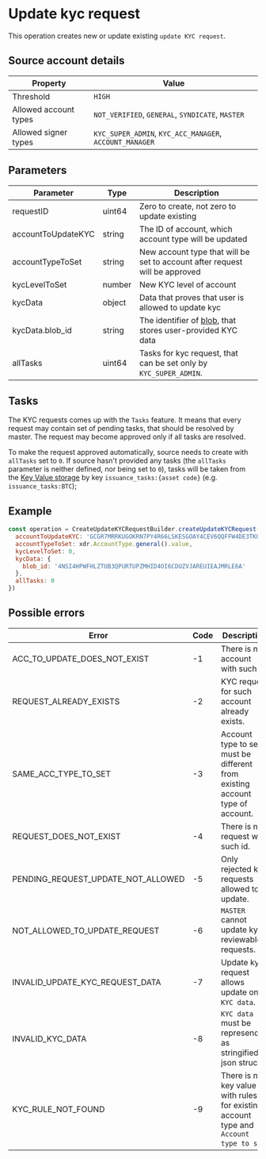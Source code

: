 # Update kyc request

This operation creates new or update existing `update KYC request`.

## Source account details

| Property              | Value                                                   |
|-----------------------|---------------------------------------------------------|
| Threshold             | `HIGH`                                                  |
| Allowed account types | `NOT_VERIFIED`, `GENERAL`, `SYNDICATE`, `MASTER`        |
| Allowed signer types  | `KYC_SUPER_ADMIN`, `KYC_ACC_MANAGER`, `ACCOUNT_MANAGER` |

## Parameters

| Parameter            | Type   |       Description                                             |
|----------------------|--------|-----------------------------------------------------------------------------|
| requestID            | uint64 | Zero to create, not zero to update existing                                 |
| accountToUpdateKYC   | string | The ID of account, which account type will be updated                       |
| accountTypeToSet     | string | New account type that will be set to account after request will be approved |
| kycLevelToSet        | number | New KYC level of account
| kycData              | object | Data that proves that user is allowed to update kyc
| kycData.blob_id      | string | The identifier of [blob][1], that stores user-provided KYC data
| allTasks             | uint64 | Tasks for kyc request, that can be set only by `KYC_SUPER_ADMIN`.

## Tasks

The KYC requests comes up with the `Tasks` feature. It means that every 
request may contain set of pending tasks, that should be resolved by master.
The request may become approved only if all tasks are resolved. 

To make the request approved automatically, source needs to create with 
`allTasks` set to `0`. If source hasn't provided any tasks (the `allTasks` 
parameter is neither defined, nor being set to `0`), tasks will be taken
from the [Key Value storage][2] by key `issuance_tasks:{asset code}` 
(e.g. `issuance_tasks:BTC`);

## Example

```javascript
const operation = CreateUpdateKYCRequestBuilder.createUpdateKYCRequest({
  accountToUpdateKYC: 'GCGR7MRRKUGOKRN7PY4R66LSKESGOAY4CEV6QQFFW4DE3TKQZIXW4RXG',
  accountTypeToSet: xdr.AccountType.general().value,
  kycLevelToSet: 0,
  kycData: {
    blob_id: '4NSI4HPWFHLZTUB3QPURTUPZMHID4OI6CDUZVJAREUIEAJMRLE6A'
  },
  allTasks: 0
})
```

## Possible errors

| Error                              | Code | Description                                                                           |
|------------------------------------|------|---------------------------------------------------------------------------------------|
| ACC_TO_UPDATE_DOES_NOT_EXIST       |  -1  | There is no account with such id.                                                     |
| REQUEST_ALREADY_EXISTS             |  -2  | KYC request for such account already exists.                                          |
| SAME_ACC_TYPE_TO_SET               |  -3  | Account type to set must be different from existing account type of account.          |
| REQUEST_DOES_NOT_EXIST             |  -4  | There is no request with such id.                                                     |
| PENDING_REQUEST_UPDATE_NOT_ALLOWED |  -5  | Only rejected kyc requests allowed to update.                                         |
| NOT_ALLOWED_TO_UPDATE_REQUEST      |  -6  | `MASTER` cannot update kyc reviewable requests.                                       |
| INVALID_UPDATE_KYC_REQUEST_DATA    |  -7  | Update kyc request allows update only `KYC data`.                                     |
| INVALID_KYC_DATA                   |  -8  | `KYC data` must be represended as stringified json struct.                            |
| KYC_RULE_NOT_FOUND                 |  -9  | There is no key value with rules for existing account type and `Account type to set`. |

[1]: https://tokend.gitlab.io/docs/#blobs
[2]: https://tokend.gitlab.io/docs/#key-value-storage